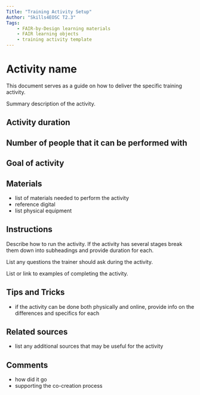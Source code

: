 ```yaml
---
Title: "Training Activity Setup"
Author: "Skills4EOSC T2.3"
Tags: 
    - FAIR-by-Design learning materials
    - FAIR learning objects
    - training activity template
---
```


# Activity name
This document serves as a guide on how to deliver the specific training activity.

Summary description of the activity.

## Activity duration

## Number of people that it can be performed with

## Goal of activity

## Materials
- list of materials needed to perform the activity
- reference digital
- list physical equipment

## Instructions

Describe how to run the activity. If the activity has several stages break them down into subheadings and provide duration for each.

List any questions the trainer should ask during the activity.

List or link to examples of completing the activity.

## Tips and Tricks
- if the activity can be done both physically and online, provide info on the differences and specifics for each

## Related sources
- list any additional sources that may be useful for the activity

## Comments
- how did it go
- supporting the co-creation process